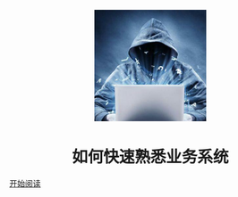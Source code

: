 <p align="center">
<img src="./pic/logo.jpeg" width="200" height="200"/>
</p>
<h1 align="center">如何快速熟悉业务系统</h1>

[开始阅读](#docsify)





